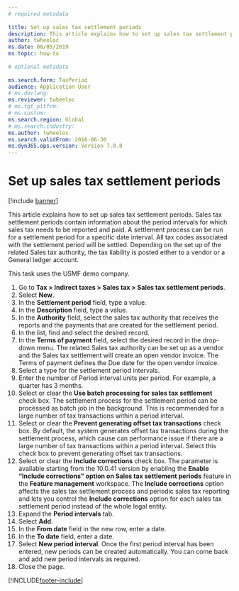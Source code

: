 ```yaml
--- 
# required metadata 
 
title: Set up sales tax settlement periods
description: This article explains how to set up sales tax settlement periods in Dynamics 365 Finance.
author: twheeloc
ms.date: 08/05/2019
ms.topic: how-to 
 
# optional metadata 
 
ms.search.form: TaxPeriod   
audience: Application User 
# ms.devlang:  
ms.reviewer: twheeloc
# ms.tgt_pltfrm:  
# ms.custom:  
ms.search.region: Global
# ms.search.industry: 
ms.author: twheeloc
ms.search.validFrom: 2016-06-30 
ms.dyn365.ops.version: Version 7.0.0 
---
```

# Set up sales tax settlement periods

[!include [banner](../../includes/banner.md)]

This article explains how to set up sales tax settlement periods. Sales tax settlement periods contain information about the period intervals for which sales tax needs to be reported and paid. A settlement process can be run for a settlement period for a specific date interval. All tax codes associated with the settlement period will be settled. Depending on the set up of the related Sales tax authority, the tax liability is posted either to a vendor or a General ledger account.

This task uses the USMF demo company.

1. Go to **Tax > Indirect taxes > Sales tax > Sales tax settlement periods**.
2. Select **New**.
3. In the **Settlement period** field, type a value.
4. In the **Description** field, type a value.
5. In the **Authority** field, select the sales tax authority that receives the reports and the payments that are created for the settlement period.
6. In the list, find and select the desired record.
7. In the **Terms of payment** field, select the desired record in the drop-down menu. The related Sales tax authority can be set up as a vendor and the Sales tax settlement will create an open vendor invoice. The Terms of payment defines the Due date for the open vendor invoice.  
8. Select a type for the settlement period intervals.
9. Enter the number of Period interval units per period. For example, a quarter has 3 months.
10. Select or clear the **Use batch processing for sales tax settlement** check box. The settlement process for the settlement period can be processed as batch job in the background. This is recommended for a large number of tax transactions within a period interval.
11. Select or clear the **Prevent generating offset tax transactions** check box. By default, the system generates offset tax transactions during the settlement process, which cause can performance issue if there are a large number of tax transactions within a period interval. Select this check box to prevent generating offset tax transactions.
12. Select or clear the **Include corrections** check box. The parameter is available starting from the 10.0.41 version by enabling the **Enable “Include corrections” option on Sales tax settlement periods** feature in the **Feature management** workspace. The **Include corrections** option affects the sales tax settlement process and periodic sales tax reporting and lets you control the **Include corrections** option for each sales tax settlement period instead of the whole legal entity.
13. Expand the **Period intervals** tab.
14. Select **Add**.
15. In the **From date** field in the new row, enter a date.
16. In the **To date** field, enter a date.
17. Select **New period interval**. Once the first period interval has been entered, new periods can be created automatically. You can come back and add new period intervals as required.  
18. Close the page.



[!INCLUDE[footer-include](../../../includes/footer-banner.md)]
